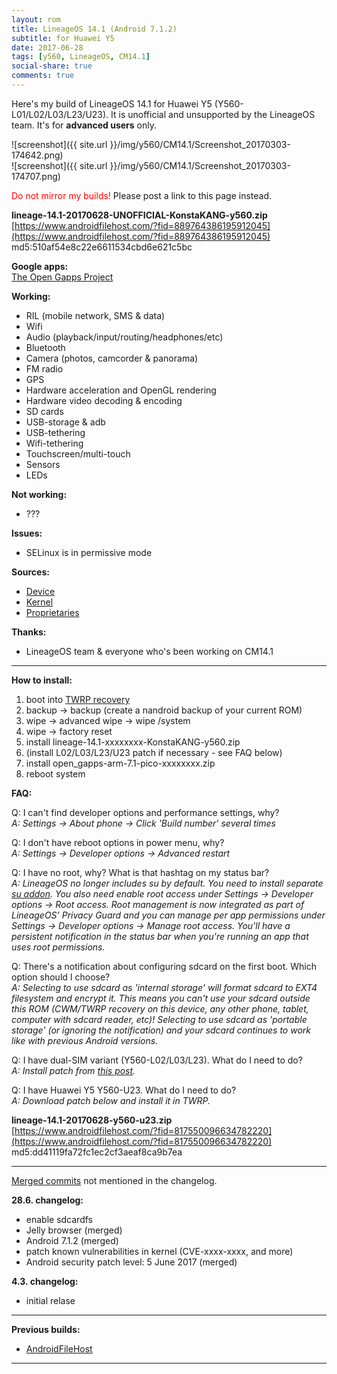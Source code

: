```yaml
---
layout: rom
title: LineageOS 14.1 (Android 7.1.2)
subtitle: for Huawei Y5
date: 2017-06-28
tags: [y560, LineageOS, CM14.1]
social-share: true
comments: true
---
```


Here's my build of LineageOS 14.1 for Huawei Y5 (Y560-L01/L02/L03/L23/U23). It is unofficial and unsupported by the LineageOS team. It's for **advanced users** only.

![screenshot]({{ site.url }}/img/y560/CM14.1/Screenshot_20170303-174642.png)  
![screenshot]({{ site.url }}/img/y560/CM14.1/Screenshot_20170303-174707.png)

<span style="color:#FF0000;">Do not mirror my builds!</span> Please post a link to this page instead.

**lineage-14.1-20170628-UNOFFICIAL-KonstaKANG-y560.zip**  
[https://www.androidfilehost.com/?fid=889764386195912045](https://www.androidfilehost.com/?fid=889764386195912045)  
md5:510af54e8c22e6611534cbd6e621c5bc


**Google apps:**  
[The Open Gapps Project](http://opengapps.org/?arch=arm&api=7.1&variant=pico)

**Working:**

- RIL (mobile network, SMS & data)
- Wifi
- Audio (playback/input/routing/headphones/etc)
- Bluetooth
- Camera (photos, camcorder & panorama)
- FM radio
- GPS
- Hardware acceleration and OpenGL rendering
- Hardware video decoding & encoding
- SD cards
- USB-storage & adb
- USB-tethering
- Wifi-tethering
- Touchscreen/multi-touch
- Sensors
- LEDs

**Not working:**

- ???

**Issues:**

- SELinux is in permissive mode

**Sources:**

- [Device](https://github.com/KonstaT/android_device_huawei_y560/tree/cm-14.1)
- [Kernel](https://github.com/KonstaT/android_kernel_huawei_msm8909/tree/cm-14.1)
- [Proprietaries](https://github.com/KonstaT/proprietary_vendor_huawei/tree/cm-14.1)

**Thanks:**

- LineageOS team & everyone who's been working on CM14.1

----

**How to install:**

1. boot into [TWRP recovery](/devices/y560/TWRP)
2. backup -> backup (create a nandroid backup of your current ROM)
3. wipe -> advanced wipe -> wipe /system
4. wipe -> factory reset
5. install lineage-14.1-xxxxxxxx-KonstaKANG-y560.zip
6. (install L02/L03/L23/U23 patch if necessary - see FAQ below)
7. install open_gapps-arm-7.1-pico-xxxxxxxx.zip
8. reboot system

**FAQ:**

Q: I can't find developer options and performance settings, why?  
*A: Settings -> About phone -> Click 'Build number' several times*

Q: I don't have reboot options in power menu, why?  
*A: Settings -> Developer options -> Advanced restart*

Q: I have no root, why? What is that hashtag on my status bar?  
*A: LineageOS no longer includes su by default. You need to install separate [su addon](https://download.lineageos.org/extras). You also need enable root access under Settings -> Developer options -> Root access. Root management is now integrated as part of LineageOS' Privacy Guard and you can manage per app permissions under Settings -> Developer options -> Manage root access. You'll have a persistent notification in the status bar when you're running an app that uses root permissions.*

Q: There's a notification about configuring sdcard on the first boot. Which option should I choose?  
*A: Selecting to use sdcard as 'internal storage' will format sdcard to EXT4 filesystem and encrypt it. This means you can't use your sdcard outside this ROM (CWM/TWRP recovery on this device, any other phone, tablet, computer with sdcard reader, etc)! Selecting to use sdcard as 'portable storage' (or ignoring the notification) and your sdcard continues to work like with previous Android versions.*

Q: I have dual-SIM variant (Y560-L02/L03/L23). What do I need to do?  
*A: Install patch from [this post](http://forum.xda-developers.com/showpost.php?p=65104843&postcount=49).*

Q: I have Huawei Y5 Y560-U23. What do I need to do?  
*A: Download patch below and install it in TWRP.*

**lineage-14.1-20170628-y560-u23.zip**  
[https://www.androidfilehost.com/?fid=817550096634782220](https://www.androidfilehost.com/?fid=817550096634782220)  
md5:dd41119fa72fc1ec2cf3aeaf8ca9b7ea

----

[Merged commits](https://review.lineageos.org/#/q/status:merged++branch:cm-14.1+-project:%255E.*device.*+-project:%255E.*kernel.*,n,z) not mentioned in the changelog.

**28.6. changelog:**

- enable sdcardfs
- Jelly browser (merged)
- Android 7.1.2 (merged)
- patch known vulnerabilities in kernel (CVE-xxxx-xxxx, and more)
- Android security patch level: 5 June 2017 (merged)

**4.3. changelog:**

- initial relase

----

**Previous builds:**

- [AndroidFileHost](https://www.androidfilehost.com/?w=files&flid=158618)

----
